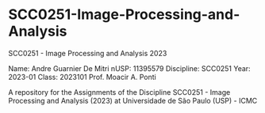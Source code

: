 # SCC0251-Image-Processing-and-Analysis
SCC0251 - Image Processing and Analysis 2023

Name: Andre Guarnier De Mitri
nUSP: 11395579
Discipline: SCC0251
Year: 2023-01
Class: 2023101
Prof. Moacir A. Ponti

A repository for the Assignments  of the Discipline SCC0251 - Image Processing and Analysis (2023) at Universidade de São Paulo (USP) - ICMC
